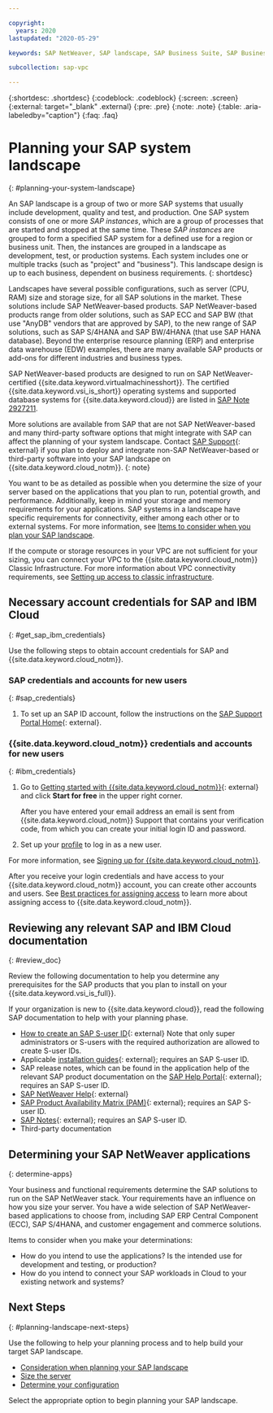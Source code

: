 ```yaml
---

copyright:
  years: 2020
lastupdated: "2020-05-29"

keywords: SAP NetWeaver, SAP landscape, SAP Business Suite, SAP Business Warehouse, SAP BW

subcollection: sap-vpc

---
```


{:shortdesc: .shortdesc}
{:codeblock: .codeblock}
{:screen: .screen}
{:external: target="_blank" .external}
{:pre: .pre}
{:note: .note}
{:table: .aria-labeledby="caption"}
{:faq: .faq}

# Planning your SAP system landscape
{: #planning-your-system-landscape}

An SAP landscape is a group of two or more SAP systems that usually include development, quality and test, and production. One SAP system consists of one or more *SAP instances*, which are a group of processes that are started and stopped at the same time. These *SAP instances* are grouped to form a specified SAP system for a defined use for a region or business unit. Then, the instances are grouped in a landscape as development, test, or production systems. Each system includes one or multiple tracks (such as "project" and "business"). This landscape design is up to each business, dependent on business requirements.
{: shortdesc}

Landscapes have several possible configurations, such as server (CPU, RAM) size and storage size, for all SAP solutions in the market. These solutions include SAP NetWeaver-based products. SAP NetWeaver-based products range from older solutions, such as SAP ECC and SAP BW (that use "AnyDB" vendors that are approved by SAP), to the new range of SAP solutions, such as SAP S/4HANA and SAP BW/4HANA (that use SAP HANA database). Beyond the enterprise resource planning (ERP) and enterprise data warehouse (EDW) examples, there are many available SAP products or add-ons for different industries and business types.

SAP NetWeaver-based products are designed to run on SAP NetWeaver-certified {{site.data.keyword.virtualmachinesshort}}. The certified {{site.data.keyword.vsi_is_short}} operating systems and supported database systems for {{site.data.keyword.cloud}} are listed in [SAP Note 2927211](https://launchpad.support.sap.com/#/notes/2927211).

More solutions are available from SAP that are not SAP NetWeaver-based and many third-party software options that might integrate with SAP can affect the planning of your system landscape. Contact [SAP Support](https://support.sap.com/en/index.html){: external} if you plan to deploy and integrate non-SAP NetWeaver-based or third-party software into your SAP landscape on {{site.data.keyword.cloud_notm}}.
{: note}

You want to be as detailed as possible when you determine the size of your server based on the applications that you plan to run, potential growth, and performance. Additionally, keep in mind your storage and memory requirements for your applications. SAP systems in a landscape have specific requirements for connectivity, either among each other or to external systems. For more information, see [Items to consider when you plan your SAP landscape](/docs/sap-vpc?topic=sap-vpc-considerations).

If the compute or storage resources in your VPC are not sufficient for your sizing, you can connect your VPC to the {{site.data.keyword.cloud_notm}} Classic Infrastructure. For more information about VPC connectivity requirements, see [Setting up access to classic infrastructure](/docs/vpc?topic=vpc-setting-up-access-to-classic-infrastructure).

## Necessary account credentials for SAP and IBM Cloud
{: #get_sap_ibm_credentials}

Use the following steps to obtain account credentials for SAP and {{site.data.keyword.cloud_notm}}.

### SAP credentials and accounts for new users
{: #sap_credentials}

1. To set up an SAP ID account, follow the instructions on the [SAP Support Portal Home](https://support.sap.com/en/my-support/users.html){: external}.

### {{site.data.keyword.cloud_notm}} credentials and accounts for new users
{: #ibm_credentials}

1. Go to [Getting started with {{site.data.keyword.cloud_notm}}](https://www.ibm.com/cloud/get-started){: external} and click **Start for free** in the upper right corner.

   After you have entered your email address an email is sent from {{site.data.keyword.cloud_notm}} Support that contains your verification code, from which you can create your initial login ID and password.

1. Set up your [profile](/docs/account?topic=account-usersettings#profile-photo) to log in as a new user.

For more information, see [Signing up for {{site.data.keyword.cloud_notm}}](docs/account?topic=account-signup).

After you receive your login credentials and have access to your {{site.data.keyword.cloud_notm}} account, you can create other accounts and users. See [Best practices for assigning access](/docs/iam?topic=iam-account_setup) to learn more about assigning access to {{site.data.keyword.cloud_notm}}.

## Reviewing any relevant SAP and IBM Cloud documentation
{: #review_doc}

Review the following documentation to help you determine any prerequisites for the SAP products that you plan to install on your {{site.data.keyword.vsi_is_full}}.

If your organization is new to {{site.data.keyword.cloud}}, read the following SAP documentation to help with your planning phase.
  * [How to create an SAP S-user ID](https://www.youtube.com/watch?v=4wICiRTP8u0/){: external} Note that only super administrators or S-users with the required authorization are allowed to create S-user IDs.
  * Applicable [installation guides](https://support.sap.com/en/my-support/software-downloads.html){: external}; requires an SAP S-user ID.
  * SAP release notes, which can be found in the application help of the relevant SAP product documentation on the [SAP Help Portal](https://help.sap.com/viewer/index){: external}; requires an SAP S-user ID.
  * [SAP NetWeaver Help](https://help.sap.com/viewer/product/SAP_NETWEAVER/ALL/en-US){: external}
  * [SAP Product Availability Matrix (PAM)](https://support.sap.com/en/release-upgrade-maintenance.html#section_1969201630){: external}; requires an SAP S-user ID.
  * [SAP Notes](https://support.sap.com/en/my-support/knowledge-base.html){: external}; requires an SAP S-user ID.
  * Third-party documentation

## Determining your SAP NetWeaver applications
{: determine-apps}

Your business and functional requirements determine the SAP solutions to run on the SAP NetWeaver stack. Your requirements have an influence on how you size your server. You have a wide selection of SAP NetWeaver-based applications to choose from, including SAP ERP Central Component (ECC), SAP S/4HANA, and customer engagement and commerce solutions.

Items to consider when you make your determinations:
  * How do you intend to use the applications? Is the intended use for development and testing, or production?
  * How do you intend to connect your SAP workloads in Cloud to your existing network and systems?

## Next Steps
{: #planning-landscape-next-steps}

Use the following to help your planning process and to help build your target SAP landscape.

  * [Consideration when planning your SAP landscape](/docs/sap-vpc?topic=sap-vpc-considerations)
  * [Size the server](/docs/sap-vpc?topic=sap-vpc-size_the_server#size_the_server)
  * [Determine your configuration](/docs/sap-vpc?topic=sap-vpc-determine_configuration#determine_configuration)

Select the appropriate option to begin planning your SAP landscape.

